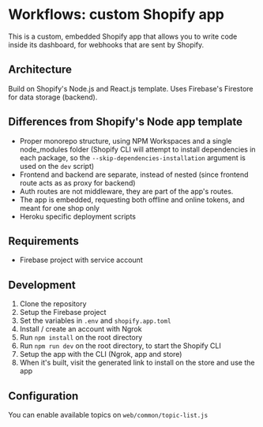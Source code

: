 # Workflows: custom Shopify app

This is a custom, embedded Shopify app that allows you to write code inside its dashboard, for webhooks that are sent by Shopify.

## Architecture

Build on Shopify's Node.js and React.js template. Uses Firebase's Firestore for data storage (backend).

## Differences from Shopify's Node app template

-   Proper monorepo structure, using NPM Workspaces and a single node_modules folder (Shopify CLI will attempt to install dependencies in each package, so the `--skip-dependencies-installation` argument is used on the `dev` script)
-   Frontend and backend are separate, instead of nested (since frontend route acts as as proxy for backend)
-   Auth routes are not middleware, they are part of the app's routes.
-   The app is embedded, requesting both offline and online tokens, and meant for one shop only
-   Heroku specific deployment scripts

## Requirements

-   Firebase project with service account

## Development

1. Clone the repository
2. Setup the Firebase project
3. Set the variables in `.env` and `shopify.app.toml`
4. Install / create an account with Ngrok
5. Run `npm install` on the root directory
6. Run `npm run dev` on the root directory, to start the Shopify CLI
7. Setup the app with the CLI (Ngrok, app and store)
8. When it's built, visit the generated link to install on the store and use the app

## Configuration

You can enable available topics on `web/common/topic-list.js`
